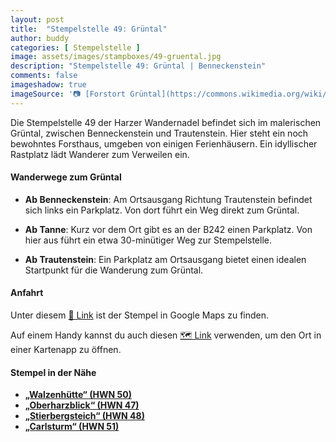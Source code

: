 ```yaml
---
layout: post
title:  "Stempelstelle 49: Grüntal"
author: buddy
categories: [ Stempelstelle ]
image: assets/images/stampboxes/49-gruental.jpg
description: "Stempelstelle 49: Grüntal | Benneckenstein"
comments: false
imageshadow: true
imageSource: '📷 [Forstort Grüntal](https://commons.wikimedia.org/wiki/File:Forstort_Gr%C3%BCntal.jpg) von <a href="//commons.wikimedia.org/wiki/User:B.Thomas95" title="User:B.Thomas95">Thomas Binder</a> unter Lizenz [CC BY-SA 4.0](https://creativecommons.org/licenses/by-sa/4.0)'
---
```





Die Stempelstelle 49 der Harzer Wandernadel befindet sich im malerischen Grüntal, zwischen Benneckenstein und Trautenstein. Hier steht ein noch bewohntes Forsthaus, umgeben von einigen Ferienhäusern. Ein idyllischer Rastplatz lädt Wanderer zum Verweilen ein.

#### Wanderwege zum Grüntal

- **Ab Benneckenstein**: Am Ortsausgang Richtung Trautenstein befindet sich links ein Parkplatz. Von dort führt ein Weg direkt zum Grüntal.

- **Ab Tanne**: Kurz vor dem Ort gibt es an der B242 einen Parkplatz. Von hier aus führt ein etwa 30-minütiger Weg zur Stempelstelle.

- **Ab Trautenstein**: Ein Parkplatz am Ortsausgang bietet einen idealen Startpunkt für die Wanderung zum Grüntal.

#### Anfahrt

Unter diesem [📍 Link](https://www.google.com/maps/dir/?api=1&origin=&destination=51.67660%2C%2010.75533) ist der Stempel in Google Maps zu finden.

<div class="android-only">
  Auf einem Handy kannst du auch diesen 
  <a href="geo:51.67660,10.75533">🗺️ Link</a> 
  verwenden, um den Ort in einer Kartenapp zu öffnen.
  <p></p>
</div>

#### Stempel in der Nähe

- [**„Walzenhütte“ (HWN 50)**](/stempelstelle-50-walzenhuette)
- [**„Oberharzblick“ (HWN 47)**](/stempelstelle-47-oberharzblick)
- [**„Stierbergsteich“ (HWN 48)**](/stempelstelle-48-stierbergsteich)
- [**„Carlsturm“ (HWN 51)**](/stempelstelle-51-carlsturm)

